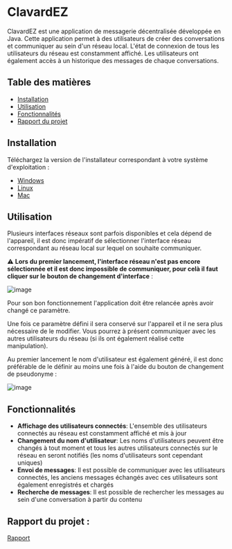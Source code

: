 # ClavardEZ

ClavardEZ est une application de messagerie décentralisée développée en Java. Cette application permet à des utilisateurs de créer des conversations et communiquer au sein d'un réseau local. L'état de connexion de tous les utilisateurs du réseau est constamment affiché. Les utilisateurs ont également accès à un historique des messages de chaque conversations.

## Table des matières

* [Installation](#installation)
* [Utilisation](#utilisation)
* [Fonctionnalités](#fonctionnalités)
* [Rapport du projet](#rapport-du-projet)

## Installation

Téléchargez la version de l'installateur correspondant à votre système d'exploitation :

- [Windows](https://github.com/ClavardEZ/ProjetClavardage/releases/download/latest/ClavardEZ-1.0.0.exe)
- [Linux](https://github.com/ClavardEZ/ProjetClavardage/releases/download/latest/ClavardEZ-1.0.0.deb)
- [Mac](https://github.com/ClavardEZ/ProjetClavardage/releases/download/latest/ClavardEZ-1.0.0.dmg)

## Utilisation

Plusieurs interfaces réseaux sont parfois disponibles et cela dépend de l'appareil, il est donc impératif de sélectionner l'interface réseau correspondant au réseau local sur lequel on souhaite communiquer.

:warning: **Lors du premier lancement, l'interface réseau n'est pas encore sélectionnée et il est donc impossible de communiquer, pour celà il faut cliquer sur le bouton de changement d'interface** :

![image](https://user-images.githubusercontent.com/43877845/151611872-6e663501-7c16-473b-8281-a2992cbdbe24.png)

Pour son bon fonctionnement l'application doit être relancée après avoir changé ce paramètre.

Une fois ce paramètre défini il sera conservé sur l'appareil et il ne sera plus nécessaire de le modifier. Vous pourrez à présent communiquer avec les autres utilisateurs du réseau (si ils ont également réalisé cette manipulation).

Au premier lancement le nom d'utilisateur est également généré, il est donc préférable de le définir au moins une fois à l'aide du bouton de changement de pseudonyme :

![image](https://user-images.githubusercontent.com/43877845/151612861-482a437d-031e-487d-b2e0-57c667de946e.png)

## Fonctionnalités

- **Affichage des utilisateurs connectés**: L'ensemble des utilisateurs connectés au réseau est constamment affiché et mis à jour
- **Changement du nom d'utilisateur**: Les noms d'utilisateurs peuvent être changés à tout moment et tous les autres utilisateurs connectés sur le réseau en seront notifiés (les noms d'utilisateurs sont cependant uniques)
- **Envoi de messages**: Il est possible de communiquer avec les utilisateurs connectés, les anciens messages échangés avec ces utilisateurs sont également enregistrés et chargés
- **Recherche de messages**: Il est possible de rechercher les messages au sein d'une conversation à partir du contenu

## Rapport du projet :

[Rapport](https://github.com/ClavardEZ/ProjetClavardage/files/7961820/Rapport_PELLOUX-CHAUVEAU.pdf)
